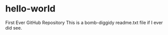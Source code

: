 # hello-world
First Ever GitHub Repository
This is a bomb-diggidy readme.txt file if I ever did see.
